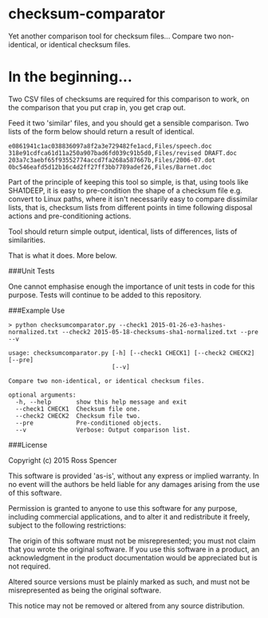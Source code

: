 # checksum-comparator
Yet another comparison tool for checksum files... Compare two non-identical, or identical checksum files.

# In the beginning...

Two CSV files of checksums are required for this comparison to work, on the comparison that you put crap in, you get crap out. 

Feed it two 'similar' files, and you should get a sensible comparison. Two lists of the form below should return a result of identical. 

    e0861941c1ac038836097a8f2a3e729482fe1acd,Files/speech.doc
    318e91cdfca61d11a250a907bad6fd039c91b5d0,Files/revised DRAFT.doc
    203a7c3aebf65f93552774accd7fa268a587667b,Files/2006-07.dot
    0bc546eafd5d12b16c4d2ff27ff3bb7789adef26,Files/Barnet.doc

Part of the principle of keeping this tool so simple, is that, using tools like SHA1DEEP, it is easy to pre-condition the shape of a checksum file e.g. convert to Linux paths, where it isn't necessarily easy to compare dissimilar lists, that is, checksum lists from different points in time following disposal actions and pre-conditioning actions. 

Tool should return simple output, identical, lists of differences, lists of similarities. 

That is what it does. More below. 

###Unit Tests

One cannot emphasise enough the importance of unit tests in code for this purpose. Tests will continue to be added to this repository.

###Example Use

    > python checksumcomparator.py --check1 2015-01-26-e3-hashes-normalized.txt --check2 2015-05-18-checksums-sha1-normalized.txt --pre --v

    usage: checksumcomparator.py [-h] [--check1 CHECK1] [--check2 CHECK2] [--pre]
                                 [--v]

    Compare two non-identical, or identical checksum files.

    optional arguments:
      -h, --help       show this help message and exit
      --check1 CHECK1  Checksum file one.
      --check2 CHECK2  Checksum file two.
      --pre            Pre-conditioned objects.
      --v              Verbose: Output comparison list.

###License

Copyright (c) 2015 Ross Spencer

This software is provided 'as-is', without any express or implied warranty. In no event will the authors be held liable for any damages arising from the use of this software.

Permission is granted to anyone to use this software for any purpose, including commercial applications, and to alter it and redistribute it freely, subject to the following restrictions:

The origin of this software must not be misrepresented; you must not claim that you wrote the original software. If you use this software in a product, an acknowledgment in the product documentation would be appreciated but is not required.

Altered source versions must be plainly marked as such, and must not be misrepresented as being the original software.

This notice may not be removed or altered from any source distribution.
